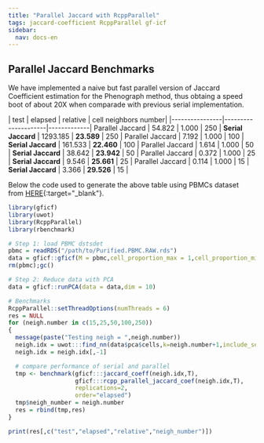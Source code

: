 ```yaml
---
title: "Parallel Jaccard with RcppParallel"
tags: jaccard-coefficient RcppParallel gf-icf
sidebar:
  nav: docs-en
---
```


<!-- Global site tag (gtag.js) - Google Analytics -->
<script async src="https://www.googletagmanager.com/gtag/js?id=UA-144257957-1"></script>
<script>
  window.dataLayer = window.dataLayer || [];
  function gtag(){dataLayer.push(arguments);}
  gtag('js', new Date());

  gtag('config', 'UA-144257957-1');
</script>
  
## Parallel Jaccard Benchmarks
We have implemented a naive but fast parallel version of Jaccard Coefficient estimation for the Phenograph method, thus obtaing a speed boot of about 20X when comparade with previous serial implementation.

|     test       |  elapsed | relative | cell neighbors number|
|----------------|---------------------|-------------|
Parallel Jaccard |  54.822  |  1.000   |   250       |
**Serial Jaccard**   | 1293.185 |  **23.589**  |   250       |
Parallel Jaccard |  7.192   |  1.000   |   100       |
**Serial Jaccard**   | 161.533  |  **22.460**  |   100       |
Parallel Jaccard | 1.614    |  1.000   |   50        |
**Serial Jaccard**   | 38.642   |  **23.942**  |   50        |
Parallel Jaccard | 0.372    |  1.000   |   25        |
**Serial Jaccard**   | 9.546    |  **25.661**  |   25        |
Parallel Jaccard | 0.114    |  1.000   |   15        |
**Serial Jaccard**   | 3.366    |  **29.526**  |   15        |


Below the code used to generate the above table using PBMCs dataset from [HERE](https://drive.google.com/file/d/15pW1JNFz7TjBXuT5Z90h2yq-SO9xrj77/view?usp=sharing){:target="_blank"}.

```R
library(gficf)
library(uwot)
library(RcppParallel)
library(rbenchmark)

# Step 1: load PBMC dstsdet
pbmc = readRDS("/path/to/Purified.PBMC.RAW.rds")
data = gficf::gficf(M = pbmc,cell_proportion_max = 1,cell_proportion_min = .05,storeRaw = F,normalize = F)
rm(pbmc);gc()

# Step 2: Reduce data with PCA
data = gficf::runPCA(data = data,dim = 10)

# Benchmarks
RcppParallel::setThreadOptions(numThreads = 6)
res = NULL
for (neigh.number in c(15,25,50,100,250))
{
  message(paste("Testing neigh = ",neigh.number))
  neigh.idx = uwot:::find_nn(data$pca$cells,k=neigh.number+1,include_self = T,n_threads = 6,verbose = F,method = "annoy")$idx
  neigh.idx = neigh.idx[,-1]

  # compare performance of serial and parallel
  tmp <- benchmark(gficf:::jaccard_coeff(neigh.idx,T),
                   gficf:::rcpp_parallel_jaccard_coef(neigh.idx,T),
                   replications=2,
                   order="elapsed")
  tmp$neigh_number = neigh.number
  res = rbind(tmp,res)
}

print(res[,c("test","elapsed","relative","neigh_number")])
```